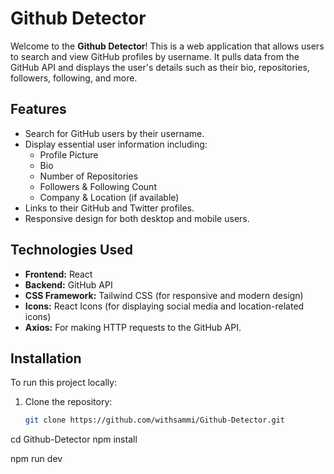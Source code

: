 # Github Detector

Welcome to the **Github Detector**! This is a web application that allows users to search and view GitHub profiles by username. It pulls data from the GitHub API and displays the user's details such as their bio, repositories, followers, following, and more. 

## Features

- Search for GitHub users by their username.
- Display essential user information including:
  - Profile Picture
  - Bio
  - Number of Repositories
  - Followers & Following Count
  - Company & Location (if available)
- Links to their GitHub and Twitter profiles.
- Responsive design for both desktop and mobile users.

## Technologies Used

- **Frontend:** React
- **Backend:** GitHub API
- **CSS Framework:** Tailwind CSS (for responsive and modern design)
- **Icons:** React Icons (for displaying social media and location-related icons)
- **Axios:** For making HTTP requests to the GitHub API.

## Installation

To run this project locally:

1. Clone the repository:
   ```bash
   git clone https://github.com/withsammi/Github-Detector.git

cd Github-Detector
npm install

npm run dev
